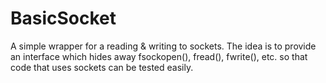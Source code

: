 BasicSocket
===========

A simple wrapper for a reading & writing to sockets. The idea is to provide
an interface which hides away fsockopen(), fread(), fwrite(), etc. so that
code that uses sockets can be tested easily.
